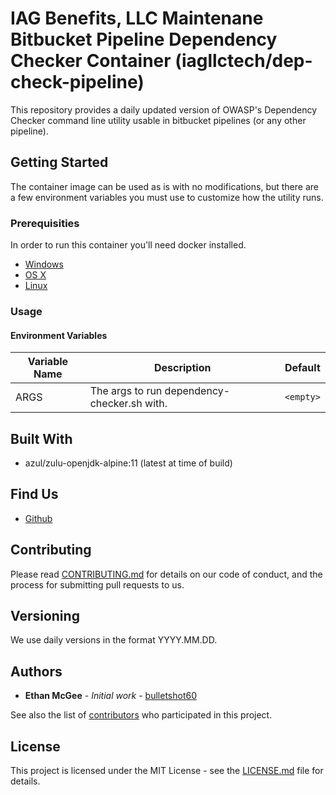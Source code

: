 # IAG Benefits, LLC Maintenane Bitbucket Pipeline Dependency Checker Container (iagllctech/dep-check-pipeline)

This repository provides a daily updated version of OWASP's Dependency Checker command line utility usable in bitbucket pipelines (or any other pipeline).

## Getting Started

The container image can be used as is with no modifications, but there are a few environment variables you must use to customize how the utility runs.

### Prerequisities

In order to run this container you'll need docker installed.

* [Windows](https://docs.docker.com/windows/started)
* [OS X](https://docs.docker.com/mac/started/)
* [Linux](https://docs.docker.com/linux/started/)

### Usage

#### Environment Variables

| Variable Name | Description | Default |
| --- | --- | --- |
| ARGS | The args to run dependency-checker.sh with. | `<empty>` |

## Built With

* azul/zulu-openjdk-alpine:11 (latest at time of build)

## Find Us

* [Github](https://github.com/iagtech/dep-check)

## Contributing

Please read [CONTRIBUTING.md](https://github.com/iagtech/dep-check/blob/master/CONTRIBUTING.md) for details on our code of conduct, and the process for submitting pull requests to us.

## Versioning

We use daily versions in the format YYYY.MM.DD.

## Authors

* **Ethan McGee** - *Initial work* - [bulletshot60](https://github.com/bulletshot60)

See also the list of [contributors](https://github.com/iagtech/dep-check/contributors) who participated in this project.

## License

This project is licensed under the MIT License - see the [LICENSE.md](https://github.com/iagtech/dep-check/blob/main/LICENSE.md) file for details.
